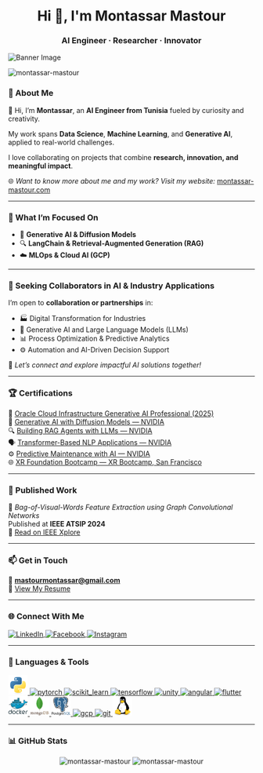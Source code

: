 <h1 align="center">Hi 👋, I'm Montassar Mastour</h1>
<h3 align="center">AI Engineer · Researcher · Innovator</h3>

![Banner Image](https://t3.ftcdn.net/jpg/02/06/09/86/360_F_206098620_L3S5vp0F2PLdNyynpWppKKS2WgbHPVSa.webp)

<p align="left">
  <img src="https://komarev.com/ghpvc/?username=montassar-mastour&label=Profile%20views&color=0e75b6&style=flat" alt="montassar-mastour" />
</p>


### 🧠 About Me  

👋 Hi, I’m **Montassar**, an **AI Engineer from Tunisia** fueled by curiosity and creativity.  

My work spans **Data Science**, **Machine Learning**, and **Generative AI**, applied to real-world challenges.  

I love collaborating on projects that combine **research, innovation, and meaningful impact**.


🌐 *Want to know more about me and my work? Visit my website:* [montassar-mastour.com](https://mastourm.onrender.com/)

---

### 💼 What I’m Focused On  
- 🤖 **Generative AI & Diffusion Models**  
- 🔍 **LangChain & Retrieval-Augmented Generation (RAG)**  
- ☁️ **MLOps & Cloud AI (GCP)**  

---

### 🚀 Seeking Collaborators in AI & Industry Applications  
I’m open to **collaboration or partnerships** in:  
- 🏭 Digital Transformation for Industries  
- 🧠 Generative AI and Large Language Models (LLMs)  
- 📊 Process Optimization & Predictive Analytics  
- ⚙️ Automation and AI-Driven Decision Support  

📩 *Let’s connect and explore impactful AI solutions together!*  

---

### 🏆 Certifications  
🧠 [Oracle Cloud Infrastructure Generative AI Professional (2025)](https://catalog-education.oracle.com/ords/certview/sharebadge?id=F7AC430F41081AB60C23E2BA70811C092596AB20B1C0C7299673AE23B8676E8D) &nbsp;  &nbsp;  
🎨 [Generative AI with Diffusion Models — NVIDIA](https://learn.nvidia.com/certificates?id=u0u53FtbTOaySe-41wW0tg) &nbsp;  &nbsp;  
🔍 [Building RAG Agents with LLMs — NVIDIA](https://learn.nvidia.com/certificates?id=bvkwrjCMT9CA-Hf8Jv-kPg) &nbsp;  &nbsp;  
🗣 [Transformer-Based NLP Applications — NVIDIA](https://learn.nvidia.com/certificates?id=jjgiAqGUQMib6_zJrM6psA) &nbsp;  &nbsp;  
⚙️ [Predictive Maintenance with AI — NVIDIA](https://learn.nvidia.com/certificates?id=ZwNaqKldS8CHPFT03sP3Sg) &nbsp;  &nbsp;  
🌐 [XR Foundation Bootcamp — XR Bootcamp, San Francisco](https://academy.xrbootcamp.com/certificates/wwuqmcnyjk)




---

### 📝 Published Work  
📘 *Bag-of-Visual-Words Feature Extraction using Graph Convolutional Networks*  
Published at **IEEE ATSIP 2024**  
🔗 [Read on IEEE Xplore](https://ieeexplore.ieee.org/document/10639013/)  

---

### 📫 Get in Touch  
📧 **[mastourmontassar@gmail.com](mailto:mastourmontassar@gmail.com)**  
📄 [View My Resume]()  

---

### 🌐 Connect With Me  
<p align="left">
  <a href="https://linkedin.com/in/mastourmontassar" target="blank">
    <img align="center" src="https://raw.githubusercontent.com/rahuldkjain/github-profile-readme-generator/master/src/images/icons/Social/linked-in-alt.svg" alt="LinkedIn" height="30" width="40" />
  </a>
  <a href="https://facebook.com/mastourmontassar" target="blank">
    <img align="center" src="https://raw.githubusercontent.com/rahuldkjain/github-profile-readme-generator/master/src/images/icons/Social/facebook.svg" alt="Facebook" height="30" width="40" />
  </a>
  <a href="https://instagram.com/montassar_mastour" target="blank">
    <img align="center" src="https://raw.githubusercontent.com/rahuldkjain/github-profile-readme-generator/master/src/images/icons/Social/instagram.svg" alt="Instagram" height="30" width="40" />
  </a>
</p>

---

### 🧰 Languages & Tools  
<p align="left">
  <a href="https://www.python.org" target="_blank"> <img src="https://raw.githubusercontent.com/devicons/devicon/master/icons/python/python-original.svg" alt="python" width="40" height="40"/> </a>
  <a href="https://pytorch.org/" target="_blank"> <img src="https://www.vectorlogo.zone/logos/pytorch/pytorch-icon.svg" alt="pytorch" width="40" height="40"/> </a>
  <a href="https://scikit-learn.org/" target="_blank"> <img src="https://upload.wikimedia.org/wikipedia/commons/0/05/Scikit_learn_logo_small.svg" alt="scikit_learn" width="40" height="40"/> </a>
  <a href="https://www.tensorflow.org" target="_blank"> <img src="https://www.vectorlogo.zone/logos/tensorflow/tensorflow-icon.svg" alt="tensorflow" width="40" height="40"/> </a>
  <a href="https://unity.com/" target="_blank"> <img src="https://www.vectorlogo.zone/logos/unity3d/unity3d-icon.svg" alt="unity" width="40" height="40"/> </a>
  <a href="https://angular.io" target="_blank" rel="noreferrer"> <img src="https://angular.io/assets/images/logos/angular/angular.svg" alt="angular" width="40" height="40"/> </a>
  <a href="https://flutter.dev" target="_blank" rel="noreferrer"> <img src="https://www.vectorlogo.zone/logos/flutterio/flutterio-icon.svg" alt="flutter" width="40" height="40"/> </a>
  <a href="https://www.docker.com/" target="_blank"> <img src="https://raw.githubusercontent.com/devicons/devicon/master/icons/docker/docker-original-wordmark.svg" alt="docker" width="40" height="40"/> </a>
  <a href="https://www.mongodb.com/" target="_blank" rel="noreferrer"> <img src="https://raw.githubusercontent.com/devicons/devicon/master/icons/mongodb/mongodb-original-wordmark.svg" alt="mongodb" width="40" height="40"/> </a>
  <a href="https://www.postgresql.org/" target="_blank" rel="noreferrer"><img src="https://raw.githubusercontent.com/devicons/devicon/master/icons/postgresql/postgresql-original-wordmark.svg" alt="postgresql" width="40" height="40"/> </a>
  <a href="https://cloud.google.com" target="_blank"> <img src="https://www.vectorlogo.zone/logos/google_cloud/google_cloud-icon.svg" alt="gcp" width="40" height="40"/> </a>
  <a href="https://git-scm.com/" target="_blank"> <img src="https://www.vectorlogo.zone/logos/git-scm/git-scm-icon.svg" alt="git" width="40" height="40"/> </a>
  <a href="https://www.linux.org/" target="_blank"> <img src="https://raw.githubusercontent.com/devicons/devicon/master/icons/linux/linux-original.svg" alt="linux" width="40" height="40"/> </a>
</p>

---

### 📊 GitHub Stats  
<p align="center">
  <img src="https://github-readme-stats.vercel.app/api/top-langs?username=montassar-mastour&show_icons=true&locale=en&layout=compact" alt="montassar-mastour" width="37%" />
  <img src="https://github-readme-stats.vercel.app/api?username=montassar-mastour&show_icons=true&locale=en" alt="montassar-mastour" width="49%" />
</p>

